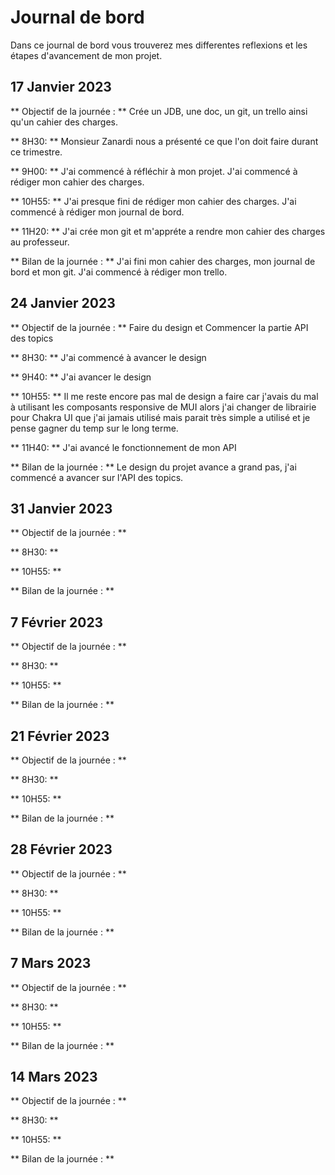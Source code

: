 # Journal de bord

Dans ce journal de bord vous trouverez mes differentes reflexions et les étapes d'avancement de mon projet.

## 17 Janvier 2023

** Objectif de la journée : ** Crée un JDB, une doc, un git, un trello ainsi qu'un cahier des charges.

** 8H30: ** Monsieur Zanardi nous a présenté ce que l'on doit faire durant ce trimestre.

** 9H00: ** J'ai commencé à réfléchir à mon projet. J'ai commencé à rédiger mon cahier des charges.

** 10H55: ** J'ai presque fini de rédiger mon cahier des charges. J'ai commencé à rédiger mon journal de bord.

** 11H20: ** J'ai crée mon git et m'appréte a rendre mon cahier des charges au professeur.

** Bilan de la journée : ** J'ai fini mon cahier des charges, mon journal de bord et mon git. J'ai commencé à rédiger mon trello.

## 24 Janvier 2023

** Objectif de la journée : ** Faire du design et Commencer la partie API des topics

** 8H30: ** J'ai commencé à avancer le design

** 9H40: ** J'ai avancer le design

** 10H55: ** Il me reste encore pas mal de design a faire car j'avais du mal à utilisant les composants responsive de MUI alors j'ai changer de librairie pour Chakra UI que j'ai jamais utilisé mais parait très simple a utilisé et je pense gagner du temp sur le long terme.

** 11H40: ** J'ai avancé le fonctionnement de mon API

** Bilan de la journée : ** Le design du projet avance a grand pas, j'ai commencé a avancer sur l'API des topics.

## 31 Janvier 2023

** Objectif de la journée : **

** 8H30: **

** 10H55: **

** Bilan de la journée : **

## 7 Février 2023

** Objectif de la journée : **

** 8H30: **

** 10H55: **

** Bilan de la journée : **

## 21 Février 2023

** Objectif de la journée : **

** 8H30: **

** 10H55: **

** Bilan de la journée : **

## 28 Février 2023

** Objectif de la journée : **

** 8H30: **

** 10H55: **

** Bilan de la journée : **

## 7 Mars 2023

** Objectif de la journée : **

** 8H30: **

** 10H55: **

** Bilan de la journée : **

## 14 Mars 2023

** Objectif de la journée : **

** 8H30: **

** 10H55: **

** Bilan de la journée : **
